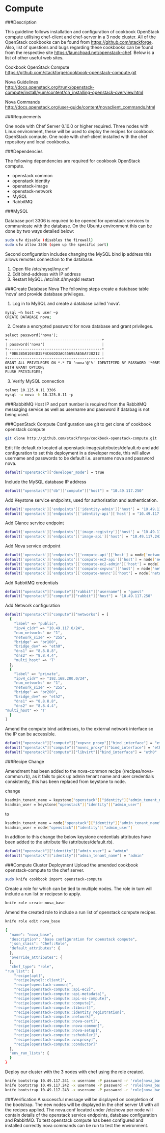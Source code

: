 Compute
=======
###Description

This guideline follows installation and configuration of cookbook OpenStack compute utilising chef-client and chef-server in a 3 node cluster. All of the OpenStack cookbooks can be found from https://github.com/stackforge. Also, list of questions and bugs regarding these cookbooks can be found from the respective site https://launchpad.net/openstack-chef. Below is a list of other useful web sites.

Cookbook OpenStack Compute<br>https://github.com/stackforge/cookbook-openstack-compute.git

Nova Guidelines<br>http://docs.openstack.org/trunk/openstack-compute/install/yum/content/ch_installing-openstack-overview.html

Nova Commands<br>http://docs.openstack.org/user-guide/content/novaclient_commands.html

###Requirements

One node with Chef Server 0.10.0 or higher required. Three nodes with Linux environment, these will be used to deploy the recipes for cookbook OpenStack compute. One node with chef-client installed with the chef repository and local cookbooks.

###Dependencies

The following dependencies are required for cookbook OpenStack compute. 

* openstack common
* openstack identity
* openstack-image
* openstack-network
* MySQL
* RabbitMQ

###MySQL

Database port 3306 is required to be opened for openstack services to communicate with the database.
On the Ubuntu environment this can be done by two ways detailed below:
```bash
sudo ufw disable (disables the firewall)
sudo ufw allow 3306 (open up the specific port)
```
Second configuration includes changing the MySQL bind ip address this allows remotes connection to the database.

1. Open file /etc/mysql/my.cnf
2. Edit bind-address with IP address
3. Restart MySQL /etc/init.d/mysqld restart

###Create Database Nova
The following steps create a database table ‘nova’ and provide database privileges.

1.	Log in to MySQL and create a database called 'nova'.
```bash
mysql –h host –u user –p
CREATE DATABASE nova;
```

2. Create	a encrypted password for nova database and grant privileges.
```html
select password('nova');
+-------------------------------------------+
| password('nova')                          |
+-------------------------------------------+
| *0BE3B501084D35F4C66DD3AC4569EAE5EA738212 |
+-------------------------------------------+
GRANT ALL PRIVILEGES ON *.* TO 'nova'@'%' IDENTIFIED BY PASSWORD '*0BE3B501084D35F4C66DD3AC4569EAE5EA738212' 
WITH GRANT OPTION;
FLUSH PRIVILEGES;
```
3. Verify  MySQL connection
```bash
telnet 10.125.0.11 3306
mysql -u nova -h 10.125.0.11 –p
```
###RabbitMQ
Host IP and port number is required from the RabbitMQ messaging service as well as username and password if databag is not being used.

###OpenStack Compute Configuration
use git to get clone of cookbook openstack compute
```bash
git clone http://github.com/stackforge/cookbook-openstack-compute.git
```
Edit file default.rb located at openstack-image/attributes/default.rb and add configuration to set this deployment in a developer mode, this will allow username and passwords to be default i.e. username nova and password nova.
```bash
default["openstack"]["developer_mode"] = true
```
Include the MySQL database IP address
```bash
default["openstack"]["db"]["compute"]["host"] = "10.49.117.250"
```
Add Keystone service endpoints, used for authorisation and authentication.
```bash
default['openstack']['endpoints']['identity-admin']['host'] = "10.49.117.243"
default['openstack']['endpoints']['identity-api']['host'] = "10.49.117.243"
```
Add Glance service endpoint
```bash
default['openstack']['endpoints']['image-registry']['host'] = "10.49.117.243"
default['openstack']['endpoints']['image-api']['host'] = "10.49.117.243"
```
Add Nova service endpoint
```bash
default['openstack']['endpoints']['compute-api']['host'] = node['network']['interfaces']['eth0']['addresses'].to_hash.select {|addr, info| info["family"] == "inet"}.flatten.first
default['openstack']['endpoints']['compute-ec2-api']['host'] = node['network']['interfaces']['eth0']['addresses'].to_hash.select {|addr, info| info["family"] == "inet"}.flatten.first
default['openstack']['endpoints']['compute-ec2-admin']['host'] = node['network']['interfaces']['eth0']['addresses'].to_hash.select {|addr, info| info["family"] == "inet"}.flatten.first
default['openstack']['endpoints']['compute-xvpvnc']['host'] = node['network']['interfaces']['eth0']['addresses'].to_hash.select {|addr, info| info["family"] == "inet"}.flatten.first
default['openstack']['endpoints']['compute-novnc']['host'] = node['network']['interfaces']['eth0']['addresses'].to_hash.select {|addr, info| info["family"] == "inet"}.flatten.first
```
Add RabbitMQ credentials
```bash
default["openstack"]["compute"]["rabbit"]["username"] = "guest"
default["openstack"]["compute"]["rabbit"]["host"] = "10.49.117.250"
```
Add Network configuration
```bash
default["openstack"]["compute"]["networks"] = [
  {
    "label" => "public",
    "ipv4_cidr" => "10.49.117.0/24",
    "num_networks" => "1",
    "network_size" => "255",
    "bridge" => "br100",
    "bridge_dev" => "eth0",
    "dns1" => "8.8.8.8",
    "dns2" => "8.8.4.4",
    "multi_host" => 'T'
  },
  {
    "label" => "private",
    "ipv4_cidr" => "192.168.200.0/24",
    "num_networks" => "1",
    "network_size" => "255",
    "bridge" => "br200",
    "bridge_dev" => "eth2",
    "dns1" => "8.8.8.8",
    "dns2" => "8.8.4.4",
"multi_host" => 'T'
  }
]
```
Amend the compute bind addresses, to the external network interface so the IP can be accessible.
```bash
default["openstack"]["compute"]["xvpvnc_proxy"]["bind_interface"] = "eth0"
default["openstack"]["compute"]["novnc_proxy"]["bind_interface"] = "eth0"
default["openstack"]["compute"]["libvirt"]["bind_interface"] = "eth0"
```

###Recipe Change

Amendment has been added to the nova-common recipe (/recipes/nova-common.rb), as it fails to pick up admin tenant name and user credentials consistently, this has been replaced from keystone to node.

change
```bash
ksadmin_tenant_name = keystone["openstack"]["identity"]["admin_tenant_name"]
ksadmin_user = keystone["openstack"]["identity"]["admin_user"]
```
to 
```bash
ksadmin_tenant_name = node["openstack"]["identity"]["admin_tenant_name"]
ksadmin_user = node["openstack"]["identity"]["admin_user"]
```
In addtion to this change the below keystone credentials attributes have been added to the attribute file (attributes/default.rb).
```bash
default["openstack"]["identity"]["admin_user"] = "admin"
default["openstack"]["identity"]["admin_tenant_name"] = "admin"
```

###Compute Cluster Deployment
Upload the amended cookbook openstack-compute to the chef server.
```bash
sudo knife cookbook import openstack-compute
```
Create a role for which can be tied to multiple nodes. The role in turn will include a run list or recipesn to apply.
```bash
knife role create nova_base
```
Amend the created role to include a run list of openstack compute recipes.
```bash
knife role edit nova_base
```
```bash
{
  "name": "nova_base",
  "description": "base configuration for openstack compute",
  "json_class": "Chef::Role",
  "default_attributes": {
  },
  "override_attributes": {
  },
  "chef_type": "role",
"run_list": [
    "recipe[apt]",
    "recipe[mysql::client]",
    "recipe[openstack-common]",
    "recipe[openstack-compute::api-ec2]",
    "recipe[openstack-compute::api-metadata]",
    "recipe[openstack-compute::api-os-compute]",
    "recipe[openstack-compute::compute]",
    "recipe[openstack-compute::libvirt]",
    "recipe[openstack-compute::identity_registration]",
    "recipe[openstack-compute::network]",
    "recipe[openstack-compute::nova-cert]",
    "recipe[openstack-compute::nova-common]",
    "recipe[openstack-compute::nova-setup]",
    "recipe[openstack-compute::scheduler]",
    "recipe[openstack-compute::vncproxy]",
    "recipe[openstack-compute::conductor]"
  ],
  "env_run_lists": {
  }
}
```
Deploy our cluster with the 3 nodes with chef using the role created.
```bash
knife bootstrap 10.49.117.241 -x username -P password -r 'role[nova_base]' --sudo
knife bootstrap 10.49.117.242 -x username -P password -r 'role[nova_base]' --sudo
knife bootstrap 10.49.117.243 -x username -P password -r 'role[nova_base]' –sudo
```
###Verification
A successful message will be displayed on completion of the bootstrap. The new nodes will be displayed in the chef server UI with all the recipes applied. The nova.conf located under /etc/nova per node will contain details of the openstack service endpoints, database configuration and RabbitMQ. To test openstack compute has been configured and installed correctly nova commands can be run to test the environment.


